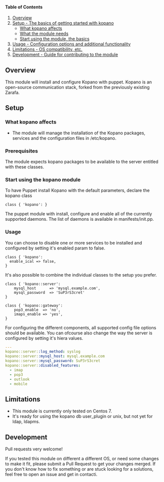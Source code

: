 #### Table of Contents

1. [Overview](#overview)
2. [Setup - The basics of getting started with kopano](#setup)
    * [What kopano affects](#what-kopano-affects)
    * [What the module needs](#prerequisites)
    * [Start using the module, the basics](#start-using-the-kopano-module)
3. [Usage - Configuration options and additional functionality](#usage)
4. [Limitations - OS compatibility, etc.](#limitations)
5. [Development - Guide for contributing to the module](#development)

## Overview

This module will install and configure Kopano with puppet. Kopano is an open-source communication stack, forked from the previously existing Zarafa.

## Setup

### What kopano affects

* The module will manage the installation of the Kopano packages, services and the configuration files in /etc/kopano.

### Prerequisites

The module expects kopano packages to be available to the server entitled with these classes.

### Start using the kopano module

To have Puppet install Kopano with the default parameters, declare the kopano class

``` puppet
class { 'kopano': }
```

The puppet module with install, configure and enable all of the currently supported daemons. The list of daemons is available in manifests/init.pp.

### Usage
You can choose to disable one or more services to be installed and configured by setting it's enabled param to false.

``` puppet
class { 'kopano':
  enable_ical => false,
}
```

It's also possible to combine the individual classes to the setup you prefer.

``` puppet
class { 'kopano::server':
	mysql_host 		=> 'mysql.example.com',
    mysql_password 	=> 'SuP3rS3cret'
}

class { 'kopano::gateway':
	pop3_enable  => 'no',
    imaps_enable => 'yes',
}
```

For configuring the different components, all supported config file options should be available. You can ofcourse also change the way the server is configured by setting it's hiera values.

``` yaml
---
kopano::server::log_method: syslog
kopano::server::mysql_host: mysql.example.com
kopano::server::mysql_password: SuP3rS3cret
kopano::server::disabled_features:
  - imap
  - pop3
  - outlook
  - mobile

```

## Limitations

* This module is currently only tested on Centos 7.
* It's ready for using the kopano db user_plugin or unix, but not yet for ldap, ldapms.

## Development

Pull requests very welcome!

If you tested this module on different a different OS, or need some changes to make it fit, please submit a Pull Request to get your changes merged. If you don't know how to fix something or are stuck looking for a solutions, feel free to open an issue and get in contacti.

